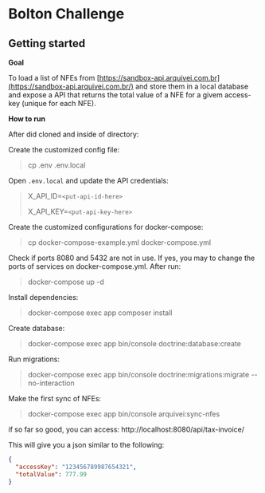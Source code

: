 # Bolton Challenge

## Getting started

**Goal**

To load a list of NFEs from [https://sandbox-api.arquivei.com.br](https://sandbox-api.arquivei.com.br/) and store them in a local database and expose a API that returns the total value of a NFE for a givem access-key (unique for each NFE).

**How to run**

After did cloned and inside of directory:


Create the customized config file:
> cp .env .env.local

Open `.env.local` and update the API credentials:
> X_API_ID=`<put-api-id-here>`
>
> X_API_KEY=`<put-api-key-here>`

Create the customized configurations for docker-compose:
> cp docker-compose-example.yml docker-compose.yml

Check if ports 8080 and 5432 are not in use. If yes, you may to change the ports of services on docker-compose.yml. After run:
> docker-compose up -d

Install dependencies:
> docker-compose exec app composer install

Create database:
> docker-compose exec app bin/console doctrine:database:create

Run migrations:
> docker-compose exec app bin/console doctrine:migrations:migrate --no-interaction

Make the first sync of NFEs:
> docker-compose exec app bin/console arquivei:sync-nfes

if so far so good, you can access: 
http://localhost:8080/api/tax-invoice/<invoice-access-key>
    
This will give you a json similar to the following:

````json
{
  "accessKey": "123456789987654321",
  "totalValue": 777.99
}
````
